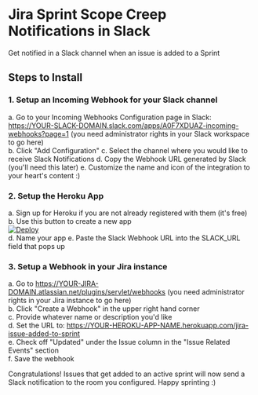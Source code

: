 # Jira Sprint Scope Creep Notifications in Slack
Get notified in a Slack channel when an issue is added to a Sprint

## Steps to Install
### 1. Setup an Incoming Webhook for your Slack channel
a. Go to your Incoming Webhooks Configuration page in Slack: https://YOUR-SLACK-DOMAIN.slack.com/apps/A0F7XDUAZ-incoming-webhooks?page=1 (you need administrator rights in your Slack workspace to go here)  
b. Click "Add Configuration"
c. Select the channel where you would like to receive Slack Notifications
d. Copy the Webhook URL generated by Slack (you'll need this later)
e. Customize the name and icon of the integration to your heart's content :)
### 2. Setup the Heroku App
a. Sign up for Heroku if you are not already registered with them (it's free)  
b. Use this button to create a new app  
[![Deploy](https://www.herokucdn.com/deploy/button.svg)](https://dashboard.heroku.com/new?template=https%3A%2F%2Fgithub.com%2FmsolomonTMG%2Fjira-sprint-scope-slack%2Ftree%2Fmaster)  
d. Name your app
e. Paste the Slack Webhook URL into the SLACK_URL field that pops up
### 3. Setup a Webhook in your Jira instance
a. Go to https://YOUR-JIRA-DOMAIN.atlassian.net/plugins/servlet/webhooks (you need administrator rights in your Jira instance to go here)   
b. Click "Create a Webhook" in the upper right hand corner  
c. Provide whatever name or description you'd like  
d. Set the URL to: https://YOUR-HEROKU-APP-NAME.herokuapp.com/jira-issue-added-to-sprint  
e. Check off "Updated" under the Issue column in the "Issue Related Events" section  
f. Save the webhook  

Congratulations! Issues that get added to an active sprint will now send a Slack notification to the room you configured. Happy sprinting :)
